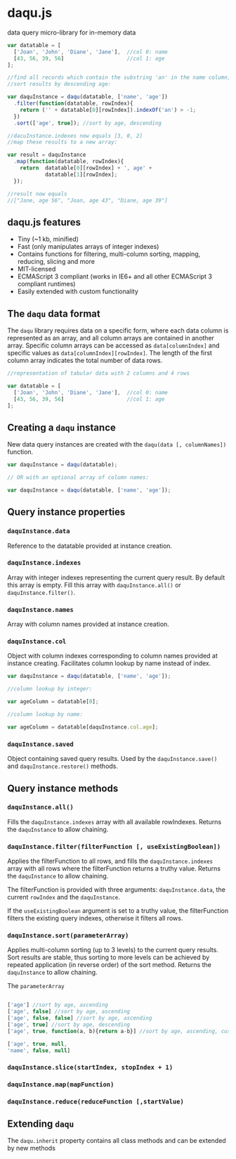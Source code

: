 # daqu.js
data query micro-library for in-memory data

```javascript
var datatable = [
  ['Joan', 'John', 'Diane', 'Jane'],  //col 0: name
  [43, 56, 39, 56]                    //col 1: age
];

//find all records which contain the substring 'an' in the name column,
//sort results by descending age:

var daquInstance = daqu(datatable, ['name', 'age'])
  .filter(function(datatable, rowIndex){
    return ('' + datatable[0][rowIndex]).indexOf('an') > -1;
  })
  .sort(['age', true]); //sort by age, descending

//dacuInstance.indexes now equals [3, 0, 2]
//map these results to a new array:

var result = daquInstance
  .map(function(datatable, rowIndex){
    return  datatable[0][rowIndex] + ', age' +
            datatable[1][rowIndex];
  });

//result now equals
//["Jane, age 56", "Joan, age 43", "Diane, age 39"]
```
## daqu.js features

* Tiny (~1 kb, minified)
* Fast (only manipulates arrays of integer indexes)
* Contains functions for filtering, multi-column sorting, mapping, reducing, slicing and more
* MIT-licensed
* ECMAScript 3 compliant (works in IE6+ and all other ECMAScript 3 compliant runtimes)
* Easily extended with custom functionality

## The `daqu` data format

The `daqu` library requires data on a specific form, where each data column is represented as an array, and all column arrays are contained in another array. Specific column arrays can be accessed as `data[columnIndex]` and specific values as `data[columnIndex][rowIndex]`. The length of the first column array indicates the total number of data rows.

```javascript
//representation of tabular data with 2 columns and 4 rows

var datatable = [
  ['Joan', 'John', 'Diane', 'Jane'],  //col 0: name
  [43, 56, 39, 56]                    //col 1: age
];

```

## Creating a `daqu` instance

New data query instances are created with the `daqu(data [, columnNames])` function.

```javascript
var daquInstance = daqu(datatable);

// OR with an optional array of column names:

var daquInstance = daqu(datatable, ['name', 'age']);
```

## Query instance properties

### `daquInstance.data`

Reference to the datatable provided at instance creation.

### `daquInstance.indexes`

Array with integer indexes representing the current query result. By default this array is empty. Fill this array with `daquInstance.all()` or `daquInstance.filter()`.

### `daquInstance.names`

Array with column names provided at instance creation.

### `daquInstance.col`

Object with column indexes corresponding to column names provided at instance creating. Facilitates column lookup by name instead of index.

```javascript
var daquInstance = daqu(datatable, ['name', 'age']);

//column lookup by integer:

var ageColumn = datatable[0];

//column lookup by name:

var ageColumn = datatable[daquInstance.col.age];
```

### `daquInstance.saved`

Object containing saved query results. Used by the `daquInstance.save()` and `daquInstance.restore()` methods.

## Query instance methods

### `daquInstance.all()`

Fills the `daquInstance.indexes` array with all available rowIndexes. Returns the `daquInstance` to allow chaining.

### `daquInstance.filter(filterFunction [, useExistingBoolean])`

Applies the filterFunction to all rows, and fills the `daquInstance.indexes` array with all rows where the filterFunction returns a truthy value. Returns the `daquInstance` to allow chaining.

The filterFunction is provided with three arguments: `daquInstance.data`, the current `rowIndex` and the `daquInstance`.

If the `useExistingBoolean` argument is set to a truthy value, the filterFunction filters the existing query indexes, otherwise it filters all rows.

### `daquInstance.sort(parameterArray)`

Applies multi-column sorting (up to 3 levels) to the current query results. Sort results are stable, thus sorting to more levels can be achieved by repeated application (in reverse order) of the sort method. Returns the `daquInstance` to allow chaining.

The `parameterArray`

```javascript

['age'] //sort by age, ascending
['age', false] //sort by age, ascending
['age', false, false] //sort by age, ascending
['age', true] //sort by age, descending
['age', true, function(a, b){return a-b}] //sort by age, ascending, custom comparison function

['age', true, null,
'name', false, null]

```

### `daquInstance.slice(startIndex, stopIndex + 1)`

### `daquInstance.map(mapFunction)`

### `daquInstance.reduce(reduceFunction [,startValue)`

## Extending `daqu`

The `daqu.inherit` property contains all class methods and can be extended by new methods

